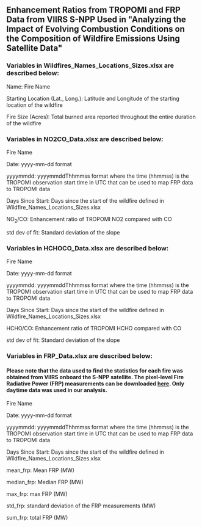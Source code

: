 ## Enhancement Ratios from TROPOMI and FRP Data from VIIRS S-NPP Used in "Analyzing the Impact of Evolving Combustion Conditions on the Composition of Wildfire Emissions Using Satellite Data"

### Variables in Wildfires_Names_Locations_Sizes.xlsx are described below:
Name: Fire Name

Starting Location (Lat., Long.): Latitude and Longitude of the starting location of the wildfire

Fire Size (Acres): Total burned area reported throughout the entire duration of the wildfire

### Variables in NO2CO_Data.xlsx are described below:
Fire Name

Date: yyyy-mm-dd format

yyyymmdd: yyyymmddThhmmss format where the time (hhmmss) is the TROPOMI observation start time in UTC that can be used to map FRP data to TROPOMI data

Days Since Start: Days since the start of the wildfire defined in Wildfire_Names_Locations_Sizes.xlsx

NO$_2$/CO: Enhancement ratio of TROPOMI NO2 compared with CO	

std dev of fit: Standard deviation of the slope

### Variables in HCHOCO_Data.xlsx are described below:
Fire Name

Date: yyyy-mm-dd format

yyyymmdd: yyyymmddThhmmss format where the time (hhmmss) is the TROPOMI observation start time in UTC that can be used to map FRP data to TROPOMI data

Days Since Start: Days since the start of the wildfire defined in Wildfire_Names_Locations_Sizes.xlsx

HCHO/CO: Enhancement ratio of TROPOMI HCHO compared with CO

std dev of fit: Standard deviation of the slope

### Variables in FRP_Data.xlsx are described below:
#### Please note that the data used to find the statistics for each fire was obtained from VIIRS onboard the S-NPP satellite. The pixel-level Fire Radiative Power (FRP) measurements can be downloaded [here](https://firms.modaps.eosdis.nasa.gov/download/). Only daytime data was used in our analysis.
Fire Name

Date: yyyy-mm-dd format

yyyymmdd: yyyymmddThhmmss format where the time (hhmmss) is the TROPOMI observation start time in UTC that can be used to map FRP data to TROPOMI data

Days Since Start: Days since the start of the wildfire defined in Wildfire_Names_Locations_Sizes.xlsx

mean_frp: Mean FRP (MW)  	

median_frp: Median FRP (MW)	

max_frp: max FRP (MW)	

std_frp: standard deviation of the FRP measurements (MW)	

sum_frp: total FRP (MW)


